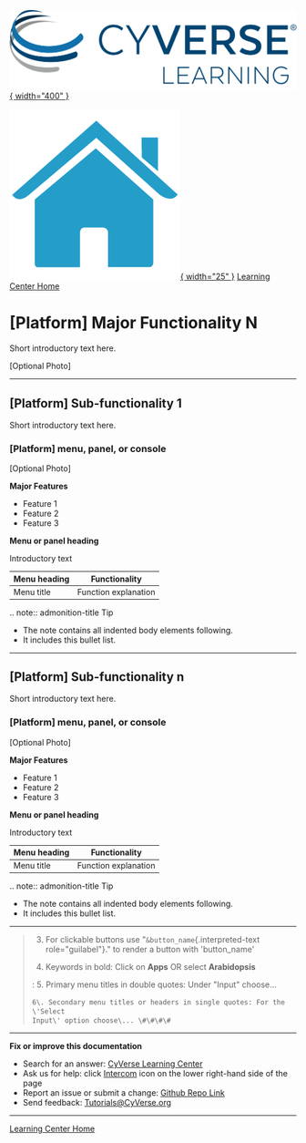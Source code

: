 [![!CyVerse Learning Center](../assets/cyverse_learning.png "CyVerse Learning Center"){ width="400" }](https://learning.cyverse.org)

[![!Learning Home](../assets/homeicon.png "Home"){ width="25" }](https://learning.cyverse.org) [Learning Center Home](http://learning.cyverse.org/)

[Platform] Major Functionality N
================================

Short introductory text here.

[Optional Photo]

------------------------------------------------------------------------

[Platform] Sub-functionality 1
------------------------------

Short introductory text here.

### [Platform] menu, panel, or console

[Optional Photo]

**Major Features**

-   Feature 1
-   Feature 2
-   Feature 3

**Menu or panel heading**

Introductory text

  | Menu heading | Functionality |
  |--------------|---------------|
  | Menu title | Function explanation |

.. note:: admonition-title
   Tip
   - The note contains all indented body elements
     following.
   - It includes this bullet list.

------------------------------------------------------------------------

[Platform] Sub-functionality n
--------------------------------

Short introductory text here.

### [Platform] menu, panel, or console

[Optional Photo]

**Major Features**

-   Feature 1
-   Feature 2
-   Feature 3

**Menu or panel heading**

Introductory text

  | Menu heading | Functionality |
  |--------------|---------------|
  | Menu title | Function explanation |

.. note:: admonition-title
   Tip
   - The note contains all indented body elements
     following.
   - It includes this bullet list.

------------------------------------------------------------------------

> 3.  For clickable buttons use \"`&button_name`{.interpreted-text
>     role="guilabel"}.\" to render a button with \'button\_name\'
>
> 4. Keywords in bold: Click on **Apps** OR select **Arabidopsis**
>
> :   5.  Primary menu titles in double quotes: Under \"Input\"
>         choose\...
>
>     6\. Secondary menu titles or headers in single quotes: For the \'Select
>     Input\' option choose\... \#\#\#\#
>
------------------------------------------------------------------------

**Fix or improve this documentation**

  - Search for an answer:
     [CyVerse Learning Center](https://learning.cyverse.org)
  - Ask us for help:
    click [Intercom]() icon on the lower right-hand side of the page
  - Report an issue or submit a change:
    [Github Repo Link]()
  - Send feedback: <Tutorials@CyVerse.org>
  
------------------------------------------------------------------------

[Learning Center Home](http://learning.cyverse.org/)